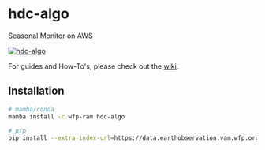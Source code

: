 # hdc-algo

Seasonal Monitor on AWS

[![hdc-algo](https://github.com/WFP-VAM/hdc-algo/actions/workflows/main.yaml/badge.svg?branch=main)](https://github.com/WFP-VAM/hdc-algo/actions/workflows/main.yaml)

For guides and How-To's, please check out the [wiki](https://github.com/WFP-VAM/hdc-algo/wiki).

## Installation

```bash
# mamba/conda
mamba install -c wfp-ram hdc-algo

# pip
pip install --extra-index-url=https://data.earthobservation.vam.wfp.org/pypi/ hdc-algo
```
